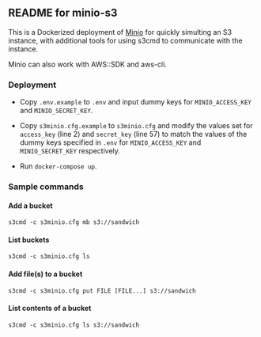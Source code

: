 ## README for minio-s3

This is a Dockerized deployment of [Minio](https://minio.io/) for quickly simulting an S3 instance, with additional tools for using s3cmd to communicate with the instance. 

Minio can also work with AWS::SDK and aws-cli.

### Deployment

* Copy `.env.example` to `.env` and input dummy keys for `MINIO_ACCESS_KEY` and `MINIO_SECRET_KEY`.

* Copy `s3minio.cfg.example` to `s3minio.cfg` and modify the values set for `access_key` (line 2) and `secret_key` (line 57) to match the values of the dummy keys specified in `.env` for `MINIO_ACCESS_KEY` and `MINIO_SECRET_KEY` respectively.

* Run `docker-compose up`.

### Sample commands

#### Add a bucket
```
s3cmd -c s3minio.cfg mb s3://sandwich
```

#### List buckets
```
s3cmd -c s3minio.cfg ls
```

#### Add file(s) to a bucket
```
s3cmd -c s3minio.cfg put FILE [FILE...] s3://sandwich
```

#### List contents of a bucket
```
s3cmd -c s3minio.cfg ls s3://sandwich

```